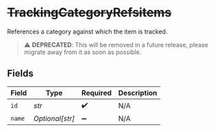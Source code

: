 # ~~TrackingCategoryRefsitems~~

References a category against which the item is tracked.

> :warning: **DEPRECATED**: This will be removed in a future release, please migrate away from it as soon as possible.


## Fields

| Field              | Type               | Required           | Description        |
| ------------------ | ------------------ | ------------------ | ------------------ |
| `id`               | *str*              | :heavy_check_mark: | N/A                |
| `name`             | *Optional[str]*    | :heavy_minus_sign: | N/A                |